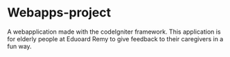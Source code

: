 # Webapps-project
A webapplication made with the codeIgniter framework. This application is for elderly people at Eduoard Remy to give feedback to their caregivers in a fun way.
